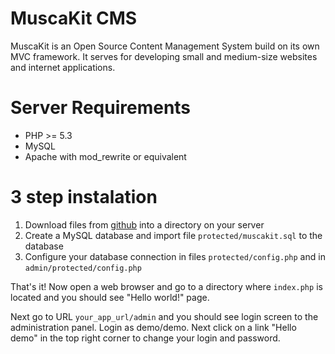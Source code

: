 MuscaKit CMS
============

MuscaKit is an Open Source Content Management System build on its own MVC framework. It serves for developing small and medium-size websites and internet applications. 

# Server Requirements

- PHP >= 5.3
- MySQL
- Apache with mod_rewrite or equivalent

# 3 step instalation

1. Download files from [github](https://github.com/kubamarkiewicz/MuscaKit-App) into a directory on your server
2. Create a MySQL database and import file `protected/muscakit.sql` to the database
3. Configure your database connection in files `protected/config.php` and in `admin/protected/config.php`

That's it! Now open a web browser and go to a directory where `index.php` is located and you should see "Hello world!" page.

Next go to URL `your_app_url/admin` and you should see login screen to the administration panel. Login as demo/demo. Next click on a link "Hello demo" in the top right corner to change your login and password. 
